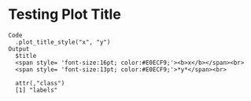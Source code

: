 # Testing Plot Title

    Code
      .plot_title_style("x", "y")
    Output
      $title
      <span style= 'font-size:16pt; color:#E0ECF9;'><b>x</b></span><br>
      <span style= 'font-size:13pt; color:#E0ECF9;'>*y*</span><br>
      
      attr(,"class")
      [1] "labels"

